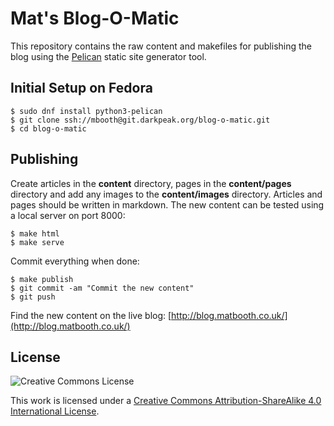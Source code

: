 # Mat's Blog-O-Matic

This repository contains the raw content and makefiles for publishing the blog using the [Pelican](http://blog.getpelican.com/) static site generator tool.

## Initial Setup on Fedora

    $ sudo dnf install python3-pelican
    $ git clone ssh://mbooth@git.darkpeak.org/blog-o-matic.git
    $ cd blog-o-matic

## Publishing

Create articles in the __content__ directory, pages in the __content/pages__ directory and add any images to the __content/images__ directory. Articles and pages should be written in markdown. The new content can be tested using a local server on port 8000:

    $ make html
    $ make serve

Commit everything when done:

    $ make publish
    $ git commit -am "Commit the new content"
    $ git push

Find the new content on the live blog: [http://blog.matbooth.co.uk/](http://blog.matbooth.co.uk/)

## License

![Creative Commons License](http://i.creativecommons.org/l/by-sa/4.0/88x31.png)

This work is licensed under a [Creative Commons Attribution-ShareAlike 4.0 International License](http://creativecommons.org/licenses/by-sa/4.0/).
